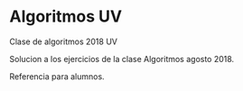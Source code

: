 # Algoritmos UV
Clase de algoritmos 2018 UV

Solucion a los ejercicios de la clase Algoritmos agosto 2018.

Referencia para alumnos.
